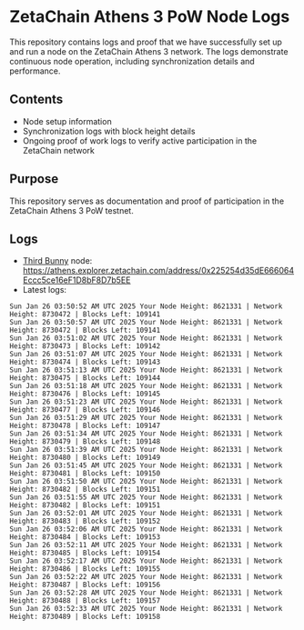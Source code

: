 # ZetaChain Athens 3 PoW Node Logs
This repository contains logs and proof that we have successfully set up and run a node on the ZetaChain Athens 3 network. The logs demonstrate continuous node operation, including synchronization details and performance.

## Contents
- Node setup information
- Synchronization logs with block height details
- Ongoing proof of work logs to verify active participation in the ZetaChain network

## Purpose
This repository serves as documentation and proof of participation in the ZetaChain Athens 3 PoW testnet.

## Logs

- [Third Bunny](https://thirdbunny.xyz/) node: https://athens.explorer.zetachain.com/address/0x225254d35dE666064Eccc5ce16eF1D8bF8D7b5EE
- Latest logs:
```
Sun Jan 26 03:50:52 AM UTC 2025 Your Node Height: 8621331 | Network Height: 8730472 | Blocks Left: 109141
Sun Jan 26 03:50:57 AM UTC 2025 Your Node Height: 8621331 | Network Height: 8730472 | Blocks Left: 109141
Sun Jan 26 03:51:02 AM UTC 2025 Your Node Height: 8621331 | Network Height: 8730473 | Blocks Left: 109142
Sun Jan 26 03:51:07 AM UTC 2025 Your Node Height: 8621331 | Network Height: 8730474 | Blocks Left: 109143
Sun Jan 26 03:51:13 AM UTC 2025 Your Node Height: 8621331 | Network Height: 8730475 | Blocks Left: 109144
Sun Jan 26 03:51:18 AM UTC 2025 Your Node Height: 8621331 | Network Height: 8730476 | Blocks Left: 109145
Sun Jan 26 03:51:23 AM UTC 2025 Your Node Height: 8621331 | Network Height: 8730477 | Blocks Left: 109146
Sun Jan 26 03:51:29 AM UTC 2025 Your Node Height: 8621331 | Network Height: 8730478 | Blocks Left: 109147
Sun Jan 26 03:51:34 AM UTC 2025 Your Node Height: 8621331 | Network Height: 8730479 | Blocks Left: 109148
Sun Jan 26 03:51:39 AM UTC 2025 Your Node Height: 8621331 | Network Height: 8730480 | Blocks Left: 109149
Sun Jan 26 03:51:45 AM UTC 2025 Your Node Height: 8621331 | Network Height: 8730481 | Blocks Left: 109150
Sun Jan 26 03:51:50 AM UTC 2025 Your Node Height: 8621331 | Network Height: 8730482 | Blocks Left: 109151
Sun Jan 26 03:51:55 AM UTC 2025 Your Node Height: 8621331 | Network Height: 8730482 | Blocks Left: 109151
Sun Jan 26 03:52:01 AM UTC 2025 Your Node Height: 8621331 | Network Height: 8730483 | Blocks Left: 109152
Sun Jan 26 03:52:06 AM UTC 2025 Your Node Height: 8621331 | Network Height: 8730484 | Blocks Left: 109153
Sun Jan 26 03:52:11 AM UTC 2025 Your Node Height: 8621331 | Network Height: 8730485 | Blocks Left: 109154
Sun Jan 26 03:52:17 AM UTC 2025 Your Node Height: 8621331 | Network Height: 8730486 | Blocks Left: 109155
Sun Jan 26 03:52:22 AM UTC 2025 Your Node Height: 8621331 | Network Height: 8730487 | Blocks Left: 109156
Sun Jan 26 03:52:28 AM UTC 2025 Your Node Height: 8621331 | Network Height: 8730488 | Blocks Left: 109157
Sun Jan 26 03:52:33 AM UTC 2025 Your Node Height: 8621331 | Network Height: 8730489 | Blocks Left: 109158
```
